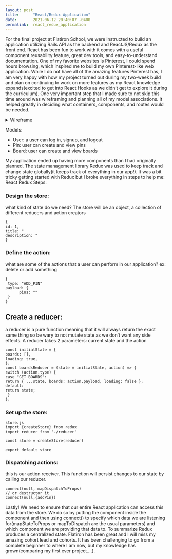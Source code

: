 ```yaml
---
layout: post
title:      "React/Redux Application"
date:       2021-06-12 20:40:07 -0400
permalink:  react_redux_application
---
```



For the final project at Flatiron School, we were instructed to build an application utilizing Rails API as the backend and ReactJS/Redux as the front end. React has been fun to work with it comes with a useful component reusability feature, great dev tools, and easy-to-understand documentation.
One of my favorite websites is Pinterest, I could spend hours browsing, which inspired me to build my own Pinterest-like web application. While I do not have all of the amazing features Pinterest has, I am very happy with how my project turned out during my two-week build and plan on continuing to work on more features as my React knowledge expands(excited to get into React Hooks as we didn’t get to explore it during the curriculum).
One very important step that I made sure to not skip this time around was wireframing and planning all of my model associations. It helped greatly in deciding what containers, components, and routes would be needed.

<details>
<summary>Wireframe</summary>
![](https://miro.medium.com/max/1400/0*5fK1xENbalzF28vk)
</details>

Models:

- User: a user can log in, signup, and logout
- Pin: user can create and view pins
- Board: user can create and view boards



My application ended up having more components than I had originally planned. The state management library Redux was used to keep track and change state globally(it keeps track of everything in our app!). It was a bit tricky getting started with Redux but I broke everything in steps to help me:
React Redux Steps:

### Design the store: 
what kind of state do we need?
The store will be an object, a collection of different reducers and action creators

```
{
id: 1,
title: "
description: " 
}
```

### Define the action: 
what are some of the actions that a user can perform in our application? ex: delete or add something

```
{
 type: "ADD_PIN"
payload: {
      pins: ""
 }
}
```

## Create a reducer: 
a reducer is a pure function meaning that it will always return the exact same thing so be wary to not mutate state as we don’t want any side effects. A reducer takes 2 parameters: current state and the action

```
const initialState = {
boards: [],
loading: true,
};
const boardsReducer = (state = initialState, action) => {
switch (action.type) {
case "GET_BOARDS":
return { ...state, boards: action.payload, loading: false };
default:
return state;
 }
};
```

### Set up the store:

```
store.js
import {createStore} from redux
import reducer from './reducer'

const store = createStore(reducer)

export default store
```

### Dispatching actions: 
this is our action receiver. This function will persist changes to our state by calling our reducer.
```
connect(null, mapDispatchToProps)
// or destructor it
connect(null,{addPin})
```

Lastly! We need to ensure that our entire React application can access this data from the store. We do so by putting the <App> component inside the <Provider> component and then using connect() to specify which data we are listening for(mapStateToProps or mapToDispatch are the usual parameters) and which component we are providing that data to. To summarize Redux produces a centralized state.
Flatiron has been great and I will miss my amazing cohort lead and cohorts. It has been challenging to go from a complete beginner to where I am now, but my knowledge has grown(comparing my first ever project….).
